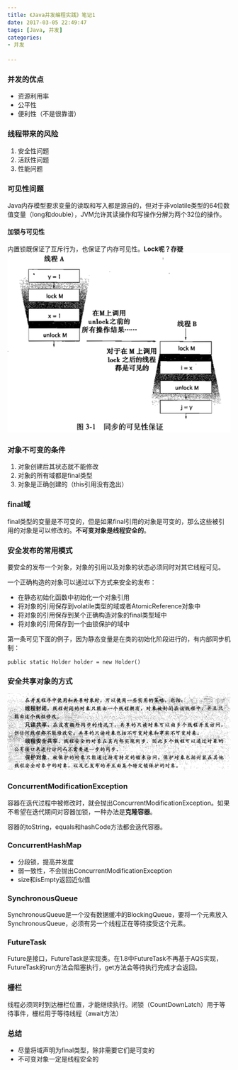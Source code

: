 ```yaml
---
title: 《Java并发编程实践》笔记1
date: 2017-03-05 22:49:47
tags: [Java, 并发]
categories:
- 并发

---
```

### 并发的优点
* 资源利用率
* 公平性
* 便利性（不是很靠谱）

### 线程带来的风险
1. 安全性问题
2. 活跃性问题
3. 性能问题

### 可见性问题
Java内存模型要求变量的读取和写入都是源自的，但对于非volatile类型的64位数值变量（long和double），JVM允许其读操作和写操作分解为两个32位的操作。
#### 加锁与可见性
内置锁既保证了互斥行为，也保证了内存可见性。**Lock呢？存疑**
![](/images/QQ20170305-230327@2x.png)
### 对象不可变的条件
1. 对象创建后其状态就不能修改
2. 对象的所有域都是final类型
3. 对象是正确创建的（this引用没有逸出）

### final域
final类型的变量是不可变的，但是如果final引用的对象是可变的，那么这些被引用的对象是可以修改的。**不可变对象是线程安全的**。

### 安全发布的常用模式
要安全的发布一个对象，对象的引用以及对象的状态必须同时对其它线程可见。

一个正确构造的对象可以通过以下方式来安全的发布：

* 在静态初始化函数中初始化一个对象引用
* 将对象的引用保存到volatile类型的域或者AtomicReference对象中
* 将对象的引用保存到某个正确构造对象的final类型域中
* 将对象的引用保存到一个由锁保护的域中

第一条可见下面的例子，因为静态变量是在类的初始化阶段进行的，有内部同步机制：

    public static Holder holder = new Holder()

### 安全共享对象的方式
![](/images/QQ20170305-232736@2x.png)
### ConcurrentModificationException
容器在迭代过程中被修改时，就会抛出ConcurrentModificationException。如果不希望在迭代期间对容器加锁，一种办法是**克隆容器**。

容器的toString，equals和hashCode方法都会迭代容器。
### ConcurrentHashMap
* 分段锁，提高并发度
* 弱一致性，不会抛出ConcurrentModificationException
* size和isEmpty返回近似值

### SynchronousQueue
SynchronousQueue是一个没有数据缓冲的BlockingQueue，要将一个元素放入SynchronousQueue，必须有另一个线程正在等待接受这个元素。
### FutureTask
Future是接口，FutureTask是实现类。在1.8中FutureTask不再基于AQS实现，FutureTask的run方法会阻塞执行，get方法会等待执行完成才会返回。
### 栅栏
线程必须同时到达栅栏位置，才能继续执行。闭锁（CountDownLatch）用于等待事件，栅栏用于等待线程（await方法）
### 总结
* 尽量将域声明为final类型，除非需要它们是可变的
* 不可变对象一定是线程安全的

